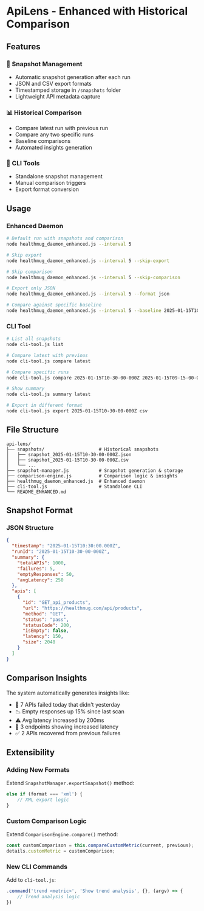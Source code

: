 # ApiLens - Enhanced with Historical Comparison

## Features

### 📸 Snapshot Management
- Automatic snapshot generation after each run
- JSON and CSV export formats
- Timestamped storage in `/snapshots` folder
- Lightweight API metadata capture

### 📊 Historical Comparison
- Compare latest run with previous run
- Compare any two specific runs
- Baseline comparisons
- Automated insights generation

### 🔧 CLI Tools
- Standalone snapshot management
- Manual comparison triggers
- Export format conversion

## Usage

### Enhanced Daemon
```bash
# Default run with snapshots and comparison
node healthmug_daemon_enhanced.js --interval 5

# Skip export
node healthmug_daemon_enhanced.js --interval 5 --skip-export

# Skip comparison
node healthmug_daemon_enhanced.js --interval 5 --skip-comparison

# Export only JSON
node healthmug_daemon_enhanced.js --interval 5 --format json

# Compare against specific baseline
node healthmug_daemon_enhanced.js --interval 5 --baseline 2025-01-15T10-30-00-000Z
```

### CLI Tool
```bash
# List all snapshots
node cli-tool.js list

# Compare latest with previous
node cli-tool.js compare latest

# Compare specific runs
node cli-tool.js compare 2025-01-15T10-30-00-000Z 2025-01-15T09-15-00-000Z

# Show summary
node cli-tool.js summary latest

# Export in different format
node cli-tool.js export 2025-01-15T10-30-00-000Z csv
```

## File Structure
```
api-lens/
├── snapshots/                    # Historical snapshots
│   ├── snapshot_2025-01-15T10-30-00-000Z.json
│   ├── snapshot_2025-01-15T10-30-00-000Z.csv
│   └── ...
├── snapshot-manager.js           # Snapshot generation & storage
├── comparison-engine.js          # Comparison logic & insights
├── healthmug_daemon_enhanced.js  # Enhanced daemon
├── cli-tool.js                   # Standalone CLI
└── README_ENHANCED.md
```

## Snapshot Format

### JSON Structure
```json
{
  "timestamp": "2025-01-15T10:30:00.000Z",
  "runId": "2025-01-15T10-30-00-000Z",
  "summary": {
    "totalAPIs": 1000,
    "failures": 5,
    "emptyResponses": 50,
    "avgLatency": 250
  },
  "apis": [
    {
      "id": "GET_api_products",
      "url": "https://healthmug.com/api/products",
      "method": "GET",
      "status": "pass",
      "statusCode": 200,
      "isEmpty": false,
      "latency": 150,
      "size": 2048
    }
  ]
}
```

## Comparison Insights

The system automatically generates insights like:
- 🔺 7 APIs failed today that didn't yesterday
- 📉 Empty responses up 15% since last scan  
- ⚠️ Avg latency increased by 200ms
- 🐌 3 endpoints showing increased latency
- ✅ 2 APIs recovered from previous failures

## Extensibility

### Adding New Formats
Extend `SnapshotManager.exportSnapshot()` method:
```javascript
else if (format === 'xml') {
    // XML export logic
}
```

### Custom Comparison Logic
Extend `ComparisonEngine.compare()` method:
```javascript
const customComparison = this.compareCustomMetric(current, previous);
details.customMetric = customComparison;
```

### New CLI Commands
Add to `cli-tool.js`:
```javascript
.command('trend <metric>', 'Show trend analysis', {}, (argv) => {
    // Trend analysis logic
})
```